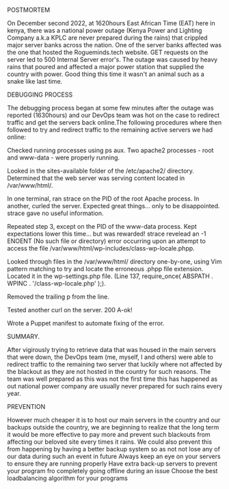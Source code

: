 POSTMORTEM

On December second 2022, at 1620hours East African Time (EAT) here in kenya, there was a national power outage (Kenya Power and Lighting Company a.k.a KPLC are never prepared during the rains) that crippled major server banks across the nation. One of the server banks affected was the one that hosted the Rogueminds.tech website. GET requests on the server led to 500 Internal Server error's. The outage was caused by heavy rains that poured and affected a major power station that supplied the country with power. Good thing this time it wasn't an animal such as a snake like last time.

DEBUGGING PROCESS

The debugging process began at some few minutes after the outage was reported (1630hours) and our DevOps team was hot on the case to redirect traffic and get the servers back online.The following procedures where then followed to try and redirect traffic to the remaining active servers we had online:

Checked running processes using ps aux. Two apache2 processes - root and www-data - were properly running.

Looked in the sites-available folder of the /etc/apache2/ directory. Determined that the web server was serving content located in /var/www/html/.

In one terminal, ran strace on the PID of the root Apache process. In another, curled the server. Expected great things... only to be disappointed. strace gave no useful information.

Repeated step 3, except on the PID of the www-data process. Kept expectations lower this time... but was rewarded! strace revelead an -1 ENOENT (No such file or directory) error occurring upon an attempt to access the file /var/www/html/wp-includes/class-wp-locale.phpp.

Looked through files in the /var/www/html/ directory one-by-one, using Vim pattern matching to try and locate the erroneous .phpp file extension. Located it in the wp-settings.php file. (Line 137, require_once( ABSPATH . WPINC . '/class-wp-locale.php' );).

Removed the trailing p from the line.

Tested another curl on the server. 200 A-ok!

Wrote a Puppet manifest to automate fixing of the error.

SUMMARY.

After vigirously trying to retrieve data that was housed in the main servers that were down, the DevOps team (me, myself, I and others) were able to redirect traffic to the remaining two server that luckily where not affected by the blackout as they are not hosted in the country for such reasons. The team was well prepared as this was not the first time this has happened as out national power company are usually never prepared for such rains every year.

PREVENTION

However much cheaper it is to host our main servers in the country and our backups outside the country, we are beginning to realize that the long term it would be more effective to pay more and prevent such blackouts from affecting our beloved site every times it rains. We could also prevent this from happening by having a better backup system so as not not lose any of our data during such an event in future Always keep an eye on your servers to ensure they are running properly Have extra back-up servers to prevent your program fro completely going offline during an issue Choose the best loadbalancing algorithm for your programs
